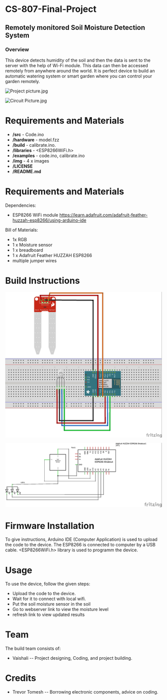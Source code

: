 # CS-807-Final-Project

## Remotely monitored Soil Moisture Detection System

### Overview

This device detects humidity of the soil and then the data is sent to the server with the help of Wi-Fi module.
This data can then be accessed remotely from anywhere around the world.
It is perfect device to build an automatic watering system or smart garden where you can control your garden remotely.

![Project picture.jpg](https://github.com/vaiishali/CS-807-Final-Project/blob/master/img/Project%20picture.jpg)

![Circuit Picture.jpg](https://github.com/vaiishali/CS-807-Final-Project/blob/master/img/Circuit%20Picture.jpg)


Requirements and Materials
============

* **/src** - Code.ino
* **/hardware** - model.fzz
* **/build** - calibrate.ino.
* **/libraries** - <ESP8266WiFi.h>
* **/examples** - code.ino, calibrate.ino 
* **/img** -  4 x images
* **/LICENSE** 
* **/README.md** 

Requirements and Materials
============

Dependencies:
* ESP8266 WiFi module https://learn.adafruit.com/adafruit-feather-huzzah-esp8266/using-arduino-ide

Bill of Materials:
* 1x RGB
* 1 x Moisture sensor
* 1 x breadboard
* 1 x  Adafruit Feather HUZZAH ESP8266
* multiple jumper wires

Build Instructions
==================

![BREADBOARD6_bb.jpg](https://github.com/vaiishali/CS-807-Final-Project/blob/master/img/BREADBOARD6_bb.jpg)

![SCHEMATICS6_schem.jpg](https://github.com/vaiishali/CS-807-Final-Project/blob/master/img/SCHEMATICS6_schem.jpg)


Firmware Installation
=====================

To give instructions, Arduino IDE (Computer Application) is used to upload the code to the device.
The ESP8266 is connected to computer by a USB cable. <ESP8266WiFi.h> library is used to programm the device.



Usage
=====
To use the device, follow the given steps: 

* Upload the code to the device. 
* Wait for it to connect with local wifi. 
* Put the soil moisture sensor in the soil 
* Go to webserver link to view the moisture level
* refresh link to view updated results


Team
=====
The build team consists of: 
* Vaishali -- Project designing, Coding, and project building.


Credits
======= 

* Trevor Tomesh -- Borrowing electronic components, advice on coding.


